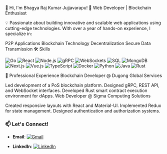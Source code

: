 
👋 Hi, I'm Bhagya Raj Kumar Jujjavarapu!
🚀 Web Developer | Blockchain Enthusiast

💡 Passionate about building innovative and scalable web applications using cutting-edge technologies. With over a year of hands-on experience, I specialize in:

P2P Applications
Blockchain Technology
Decentralization
Secure Data Transmission
🛠️ Skills

![Go](https://img.shields.io/badge/Go-00ADD8?style=for-the-badge&logo=go&logoColor=white)
![React](https://img.shields.io/badge/React-20232A?style=for-the-badge&logo=react&logoColor=61DAFB)
![Node.js](https://img.shields.io/badge/Node.js-339933?style=for-the-badge&logo=nodedotjs&logoColor=white)
![gRPC](https://img.shields.io/badge/gRPC-4285F4?style=for-the-badge&logo=google&logoColor=white)
![WebSockets](https://img.shields.io/badge/WebSockets-333?style=for-the-badge&logo=websockets&logoColor=white)
![SQL](https://img.shields.io/badge/SQL-4479A1?style=for-the-badge&logo=mysql&logoColor=white)
![MongoDB](https://img.shields.io/badge/MongoDB-47A248?style=for-the-badge&logo=mongodb&logoColor=white)
![Next.js](https://img.shields.io/badge/Next.js-000000?style=for-the-badge&logo=nextdotjs&logoColor=white)
![Vue.js](https://img.shields.io/badge/Vue.js-4FC08D?style=for-the-badge&logo=vuedotjs&logoColor=white)
![TypeScript](https://img.shields.io/badge/TypeScript-3178C6?style=for-the-badge&logo=typescript&logoColor=white)
![Docker](https://img.shields.io/badge/Docker-2496ED?style=for-the-badge&logo=docker&logoColor=white)
![Python](https://img.shields.io/badge/Python-3776AB?style=for-the-badge&logo=python&logoColor=white) 
![Java](https://img.shields.io/badge/Java-007396?style=for-the-badge&logo=java&logoColor=white)
![Rust](https://img.shields.io/badge/Rust-000000?style=for-the-badge&logo=rust&logoColor=white)

🔭 Professional Experience
Blockchain Developer @ Dugong Global Services

Led development of a PoS blockchain platform.
Designed gRPC, REST API, and WebSocket interfaces.
Developed Rust smart contract execution environment for dApps.
Web Developer @ Sigma Computing Solutions

Created responsive layouts with React and Material-UI.
Implemented Redux for state management.
Designed authentication and authorization systems.



### 📫 Let's Connect!

- **Email**: [![Gmail](https://img.shields.io/badge/Gmail-D14836?style=flat&logo=gmail&logoColor=white)](mailto:bhagyaraj1208117@gmail.com)

- **LinkedIn**: [![LinkedIn](https://img.shields.io/badge/LinkedIn-0077B5?style=flat&logo=linkedin&logoColor=white)]([www.linkedin.com/in/bhagya-raj-kumar-jujjavarapu-975160121](https://www.linkedin.com/in/bhagya-raj-kumar-jujjavarapu-975160121/))



